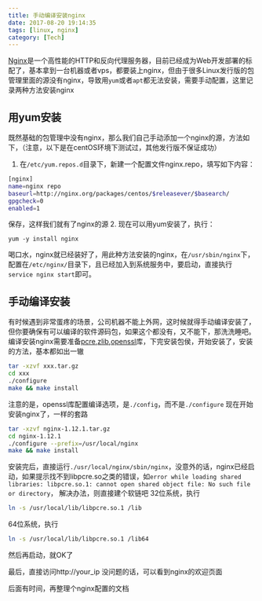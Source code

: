 ```yaml
---
title: 手动编译安装nginx
date: 2017-08-20 19:14:35
tags: [linux, nginx]
category: [Tech]
---
```


[Nginx](https://nginx.org/)是一个高性能的HTTP和反向代理服务器，目前已经成为Web开发部署的标配了，基本拿到一台机器或者vps，都要装上nginx，但由于很多Linux发行版的包管理里面的源没有nginx，导致用`yum`或者`apt`都无法安装，需要手动配置，这里记录两种方法安装nginx
<!--more-->

## 用yum安装

既然基础的包管理中没有nginx，那么我们自己手动添加一个nginx的源，方法如下，（注意，以下是在centOS环境下测试过，其他发行版不保证成功）
1. 在`/etc/yum.repos.d`目录下，新建一个配置文件nginx.repo，填写如下内容：
```bash
[nginx]
name=nginx repo
baseurl=http://nginx.org/packages/centos/$releasever/$basearch/
gpgcheck=0
enabled=1
```
保存，这样我们就有了nginx的源
2. 现在可以用yum安装了，执行：
```
yum -y install nginx
```
喝口水，nginx就已经装好了，用此种方法安装的nginx，在`/usr/sbin/nginx`下，配置在`/etc/nginx/`目录下，且已经加入到系统服务中，要启动，直接执行`service nginx start`即可。


## 手动编译安装

有时候遇到非常蛋疼的场景，公司机器不能上外网，这时候就得手动编译安装了，但你要确保有可以编译的软件源码包，如果这个都没有，又不能下，那洗洗睡吧。
编译安装nginx需要准备[pcre](http://www.pcre.org/),[zlib](http://www.zlib.net/),[openssl](https://www.openssl.org/source/)库，下完安装包侯，开始安装了，安装的方法，基本都如出一辙
```bash
tar -xzvf xxx.tar.gz
cd xxx
./configure
make && make install
```
注意的是，openssl库配置编译选项，是`./config`，而不是`./configure`
现在开始安装nginx了，一样的套路
```bash
tar -xzvf nginx-1.12.1.tar.gz
cd nginx-1.12.1
./configure --prefix=/usr/local/nginx
make && make install
```
安装完后，直接运行`./usr/local/nginx/sbin/nginx`，没意外的话，nginx已经启动，如果提示找不到libpcre.so之类的错误，如`error while loading shared libraries: libpcre.so.1: cannot open shared object file: No such file or directory`，
解决办法，则直接建个软链吧
32位系统，执行
```bash
ln -s /usr/local/lib/libpcre.so.1 /lib
```
64位系统，执行
```bash
ln -s /usr/local/lib/libpcre.so.1 /lib64
```
然后再启动，就OK了

最后，直接访问http://your_ip
没问题的话，可以看到nginx的欢迎页面

后面有时间，再整理个nginx配置的文档
